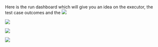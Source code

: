 Here is the run dashboard which will give you an idea on the executor, the test case outcomes and the 
![](Pasted%20image%2020230216155152.png)

![](Pasted%20image%2020230216155203.png)

![](Pasted%20image%2020230216155239.png)

![](Pasted%20image%2020230216155252.png)